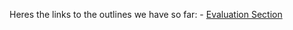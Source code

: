 Heres the links to the outlines we have so far:
    - [Evaluation Section](https://docs.google.com/document/d/14cVhklKUw8NPFyMT-ErI2OJJZlXIVqDYzt13vgwpt3U/edit?tab=t.0)

